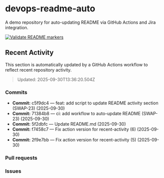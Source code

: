 # devops-readme-auto
A demo repository for auto-updating README via GitHub Actions and Jira integration.

[![Validate README markers](https://github.com/AndyTaoTao/devops-readme-auto/actions/workflows/validate-readme.yml/badge.svg)](https://github.com/AndyTaoTao/devops-readme-auto/actions/workflows/validate-readme.yml)

##  Recent Activity
This section is automatically updated by a GitHub Actions workflow to reflect recent repository activity.

<!--START_SECTION:activity-->
> Updated: 2025-09-30T13:36:20.504Z

### Commits
- **Commit:** c5f9dc4 — feat: add script to update README activity section (SWAP-23) (2025-09-30)
- **Commit:** 71384b8 — ci: add workflow to auto-update README (SWAP-23) (2025-09-30)
- **Commit:** 5f2dbfc — Update README.md (2025-09-30)
- **Commit:** f7458c7 — Fix action version for recent-activity (6) (2025-09-30)
- **Commit:** 2f9e7bb — Fix action version for recent-activity (5) (2025-09-30)

### Pull requests


### Issues



<!-- Smart Commit FINISH test -->
